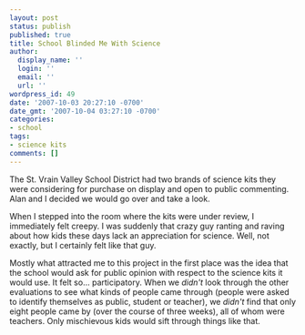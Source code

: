 ```yaml
---
layout: post
status: publish
published: true
title: School Blinded Me With Science
author:
  display_name: ''
  login: ''
  email: ''
  url: ''
wordpress_id: 49
date: '2007-10-03 20:27:10 -0700'
date_gmt: '2007-10-04 03:27:10 -0700'
categories:
- school
tags:
- science kits
comments: []
---
```

The St. Vrain Valley School District had two brands of science kits they were considering for purchase on display and open to public commenting.  Alan and I decided we would go over and take a look.

When I stepped into the room where the kits were under review, I immediately felt creepy.  I was suddenly that crazy guy ranting and raving about how kids these days lack an appreciation for science.  Well, not exactly, but I certainly felt like that guy.

Mostly what attracted me to this project in the first place was the idea that the school would ask for public opinion with respect to the science kits it would use.  It felt so... participatory.  When we _didn't_ look through the other evaluations to see what kinds of people came through (people were asked to identify themselves as public, student or teacher), we _didn't_ find that only eight people came by (over the course of three weeks), all of whom were teachers.  Only mischievous kids would sift through things like that.
